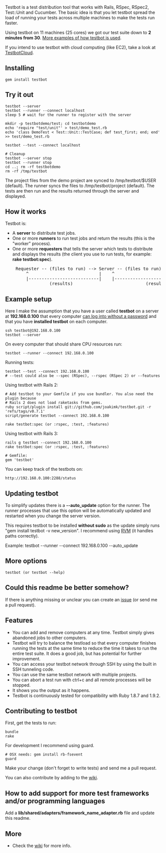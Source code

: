 Testbot is a test distribution tool that works with Rails, RSpec, RSpec2, Test::Unit and Cucumber. The basic idea is that you let testbot spread the load of running your tests across multiple machines to make the tests run faster.

Using testbot on 11 machines (25 cores) we got our test suite down to **2 minutes from 30**. [More examples of how testbot is used](http://github.com/joakimk/testbot/wiki/How-testbot-is-used).

If you intend to use testbot with cloud computing (like EC2), take a look at [TestbotCloud](https://github.com/joakimk/testbot_cloud).

Installing
----

    gem install testbot

Try it out
----

    testbot --server
    testbot --runner --connect localhost
    sleep 5 # wait for the runner to register with the server

    mkdir -p testbotdemo/test; cd testbotdemo
    echo 'require "test/unit"' > test/demo_test.rb
    echo 'class DemoTest < Test::Unit::TestCase; def test_first; end; end' >> test/demo_test.rb

    testbot --test --connect localhost
        
    # Cleanup
    testbot --server stop
    testbot --runner stop
    cd ..; rm -rf testbotdemo
    rm -rf /tmp/testbot

The project files from the demo project are synced to /tmp/testbot/$USER (default). The runner syncs the files to /tmp/testbot/project (default). The tests are then run and the results returned through the server and displayed.

How it works
----

Testbot is:

* A **server** to distribute test jobs.
* One or more **runners** to run test jobs and return the results (this is the "worker" process).
* One or more **requesters** that tells the server which tests to distribute and displays the results (the client you use to run tests, for example: **rake testbot:spec**).

<pre>
    Requester -- (files to run) --> Server -- (files to run) --> (many-)Runner(s)
        ^                           |    ^                                  |
        |---------------------------|    |----------------------------------|
                 (results)                            (results)
</pre>

Example setup
----

Here I make the assumption that you have a user called **testbot** on a server at **192.168.0.100** that every computer [can log into without a password](http://github.com/joakimk/testbot/wiki/SSH-Public-Key-Authentication) and that you have **installed testbot** on each computer.

    ssh testbot@192.168.0.100
    testbot --server
    
On every computer that should share CPU resources run:

    testbot --runner --connect 192.168.0.100

Running tests:
    
    testbot --test --connect 192.168.0.100
    # --test could also be --spec (RSpec), --rspec (RSpec 2) or --features

Using testbot with Rails 2:

    # Add testbot to your Gemfile if you use bundler. You also need the plugin because
    # Rails 2 does not load raketasks from gems.
    ruby script/plugin install git://github.com/joakimk/testbot.git -r 'refs/tags/v0.7.1'
    script/generate testbot --connect 192.168.0.100

    rake testbot:spec (or :rspec, :test, :features)

Using testbot with Rails 3:

    rails g testbot --connect 192.168.0.100
    rake testbot:spec (or :rspec, :test, :features)

    # Gemfile:
    gem 'testbot'

You can keep track of the testbots on:

    http://192.168.0.100:2288/status

Updating testbot
----

To simplify updates there is a **--auto_update** option for the runner. The runner processes that use this option will be automatically updated and restarted when you change the server version.

This requires testbot to be installed **without sudo** as the update simply runs "gem install testbot -v new_version". I recommend using [RVM](http://rvm.beginrescueend.com/) (it handles paths correctly).

Example:
    testbot --runner --connect 192.168.0.100 --auto_update

More options
----

    testbot (or testbot --help)

Could this readme be better somehow?
----

If there is anything missing or unclear you can create an [issue](http://github.com/joakimk/testbot/issues) (or send me a pull request).

Features
----
* You can add and remove computers at any time. Testbot simply gives abandoned jobs to other computers.
* Testbot will try to balance the testload so that every computer finishes running the tests at the same time to reduce the time it takes to run the entire test suite. It does a good job, but has potential for further improvement.
* You can access your testbot network through SSH by using the built in SSH tunneling code.
* You can use the same testbot network with multiple projects.
* You can abort a test run with ctrl+c and all remote processes will be stopped.
* It shows you the output as it happens.
* Testbot is continuously tested for compatibility with Ruby 1.8.7 and 1.9.2.

Contributing to testbot
----

First, get the tests to run:

    bundle
    rake

For development I recommend using guard.

    # OSX needs: gem install rb-fsevent
    guard

Make your change (don't forget to write tests) and send me a pull request.

You can also contribute by adding to the [wiki](http://github.com/joakimk/testbot/wiki).

How to add support for more test frameworks and/or programming languages
----

Add a **lib/shared/adapters/framework_name_adapter.rb** file and update this readme.

More
----

* Check the [wiki](http://github.com/joakimk/testbot/wiki) for more info.
